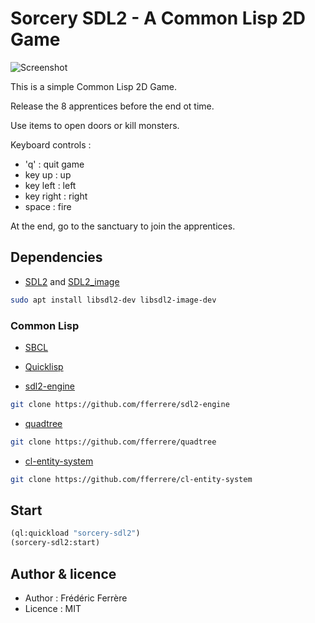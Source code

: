 # Sorcery SDL2 - A Common Lisp 2D Game

![Screenshot](asset/sorcery-screenshot.png)

This is a simple Common Lisp 2D Game.

Release the 8 apprentices before the end ot time.

Use items to open doors or kill monsters.

Keyboard controls :
- 'q' : quit game
- key up : up
- key left : left
- key right : right
- space : fire

At the end, go to the sanctuary to join the apprentices.


## Dependencies

* [SDL2](https://www.libsdl.org/) and [SDL2_image](https://www.libsdl.org/projects/SDL_image/)
```sh
sudo apt install libsdl2-dev libsdl2-image-dev
```

### Common Lisp

* [SBCL](https://www.sbcl.org/)
* [Quicklisp](https://www.quicklisp.org/beta/)

* [sdl2-engine](https://github.com/fferrere/sdl2-engine)
```sh
git clone https://github.com/fferrere/sdl2-engine
```
* [quadtree](https://github.com/fferrere/quadtree)
```sh
git clone https://github.com/fferrere/quadtree
```
* [cl-entity-system](https://github.com/fferrere/cl-entity-system)
```sh
git clone https://github.com/fferrere/cl-entity-system
```

## Start

```lisp
(ql:quickload "sorcery-sdl2")
(sorcery-sdl2:start)
```

## Author & licence
* Author : Frédéric Ferrère
* Licence : MIT
